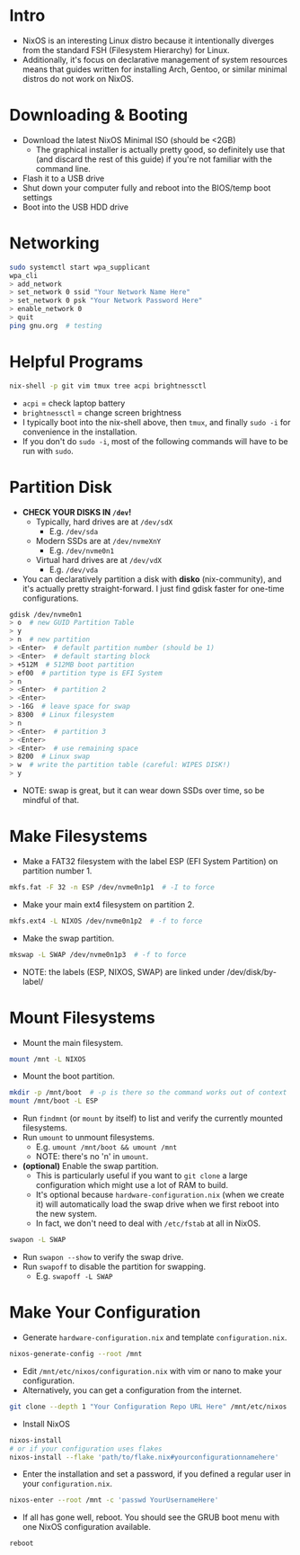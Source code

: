 # Intro
- NixOS is an interesting Linux distro because it intentionally diverges from the standard FSH (Filesystem Hierarchy) for Linux.
- Additionally, it's focus on declarative management of system resources means that guides written for installing Arch, Gentoo, or similar minimal distros do not work on NixOS.
# Downloading & Booting
- Download the latest NixOS Minimal ISO (should be <2GB)
	- The graphical installer is actually pretty good, so definitely use that (and discard the rest of this guide) if you're not familiar with the command line.
- Flash it to a USB drive
- Shut down your computer fully and reboot into the BIOS/temp boot settings
- Boot into the USB HDD drive
# Networking
```sh
sudo systemctl start wpa_supplicant
wpa_cli
> add_network
> set_network 0 ssid "Your Network Name Here"
> set_network 0 psk "Your Network Password Here"
> enable_network 0
> quit
ping gnu.org  # testing
```
# Helpful Programs
```sh
nix-shell -p git vim tmux tree acpi brightnessctl
```
- `acpi` = check laptop battery
- `brightnessctl` = change screen brightness
- I typically boot into the nix-shell above, then `tmux`, and finally `sudo -i` for convenience in the installation.
- If you don't do `sudo -i`, most of the following commands will have to be run with `sudo`.
# Partition Disk
- **CHECK YOUR DISKS IN `/dev`!**
	- Typically, hard drives are at `/dev/sdX`
		- E.g. `/dev/sda`
	- Modern SSDs are at `/dev/nvmeXnY`
		- E.g. `/dev/nvme0n1`
	- Virtual hard drives are at `/dev/vdX`
		- E.g. `/dev/vda`
- You can declaratively partition a disk with **disko** (nix-community), and it's actually pretty straight-forward. I just find gdisk faster for one-time configurations.
```sh
gdisk /dev/nvme0n1
> o  # new GUID Partition Table
> y
> n  # new partition
> <Enter>  # default partition number (should be 1)
> <Enter>  # default starting block
> +512M  # 512MB boot partition
> ef00  # partition type is EFI System
> n
> <Enter>  # partition 2
> <Enter>
> -16G  # leave space for swap
> 8300  # Linux filesystem
> n
> <Enter>  # partition 3
> <Enter>
> <Enter>  # use remaining space
> 8200  # Linux swap
> w  # write the partition table (careful: WIPES DISK!)
> y
```
- NOTE: swap is great, but it can wear down SSDs over time, so be mindful of that.
# Make Filesystems
- Make a FAT32 filesystem with the label ESP (EFI System Partition) on partition number 1.
```sh
mkfs.fat -F 32 -n ESP /dev/nvme0n1p1  # -I to force
```
- Make your main ext4 filesystem on partition 2.
```sh
mkfs.ext4 -L NIXOS /dev/nvme0n1p2  # -f to force
```
- Make the swap partition.
```sh
mkswap -L SWAP /dev/nvme0n1p3  # -f to force
```
- NOTE: the labels (ESP, NIXOS, SWAP) are linked under /dev/disk/by-label/
# Mount Filesystems
- Mount the main filesystem.
```sh
mount /mnt -L NIXOS
```
- Mount the boot partition.
```sh
mkdir -p /mnt/boot  # -p is there so the command works out of context
mount /mnt/boot -L ESP
```
- Run `findmnt` (or `mount` by itself) to list and verify the currently mounted filesystems.
- Run `umount` to unmount filesystems.
	- E.g. `umount /mnt/boot && umount /mnt`
	- NOTE: there's no 'n' in `umount`.
- **(optional)** Enable the swap partition.
	- This is particularly useful if you want to `git clone` a large configuration which might use a lot of RAM to build.
	- It's optional because `hardware-configuration.nix` (when we create it) will automatically load the swap drive when we first reboot into the new system.
	- In fact, we don't need to deal with `/etc/fstab` at all in NixOS.
```sh
swapon -L SWAP
```
- Run `swapon --show` to verify the swap drive.
- Run `swapoff` to disable the partition for swapping.
	- E.g. `swapoff -L SWAP`
# Make Your Configuration
- Generate `hardware-configuration.nix` and template `configuration.nix`.
```sh
nixos-generate-config --root /mnt
```
- Edit `/mnt/etc/nixos/configuration.nix` with vim or nano to make your configuration.
- Alternatively, you can get a configuration from the internet.
```sh
git clone --depth 1 "Your Configuration Repo URL Here" /mnt/etc/nixos
```
- Install NixOS
```sh
nixos-install
# or if your configuration uses flakes
nixos-install --flake 'path/to/flake.nix#yourconfigurationnamehere'
```
- Enter the installation and set a password, if you defined a regular user in your `configuration.nix`.
```sh
nixos-enter --root /mnt -c 'passwd YourUsernameHere'
```
- If all has gone well, reboot. You should see the GRUB boot menu with one NixOS configuration available.
```sh
reboot
```
